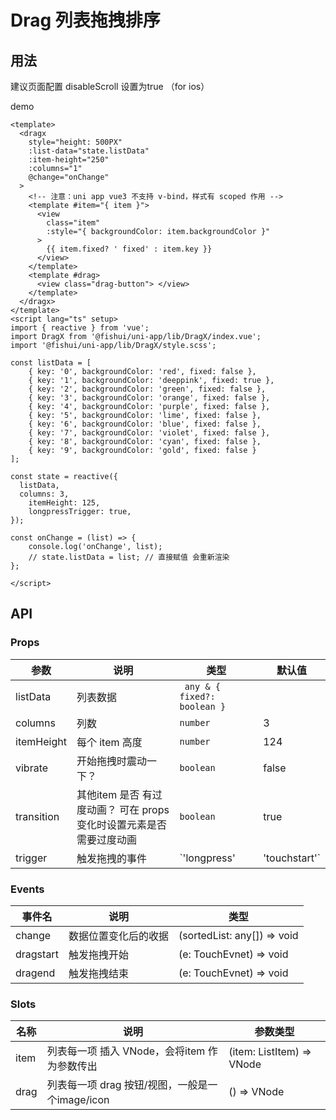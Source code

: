 # Drag 列表拖拽排序 


## 用法

建议页面配置 disableScroll 设置为true （for ios）

demo

```vue
<template>
  <dragx
    style="height: 500PX"
    :list-data="state.listData"
    :item-height="250"
    :columns="1"
    @change="onChange"
  >
    <!-- 注意：uni app vue3 不支持 v-bind，样式有 scoped 作用 -->
    <template #item="{ item }">
      <view
        class="item"
        :style="{ backgroundColor: item.backgroundColor }"
      >
        {{ item.fixed? ' fixed' : item.key }}
      </view>
    </template>
    <template #drag>
      <view class="drag-button"> </view>
    </template>
  </dragx>
</template>
<script lang="ts" setup>
import { reactive } from 'vue';
import DragX from '@fishui/uni-app/lib/DragX/index.vue';
import '@fishui/uni-app/lib/DragX/style.scss';

const listData = [
	{ key: '0', backgroundColor: 'red', fixed: false },
	{ key: '1', backgroundColor: 'deeppink', fixed: true },
	{ key: '2', backgroundColor: 'green', fixed: false },
	{ key: '3', backgroundColor: 'orange', fixed: false },
	{ key: '4', backgroundColor: 'purple', fixed: false },
	{ key: '5', backgroundColor: 'lime', fixed: false },
	{ key: '6', backgroundColor: 'blue', fixed: false },
	{ key: '7', backgroundColor: 'violet', fixed: false },
	{ key: '8', backgroundColor: 'cyan', fixed: false },
	{ key: '9', backgroundColor: 'gold', fixed: false }
];

const state = reactive({
  listData,
  columns: 3,
	itemHeight: 125,
	longpressTrigger: true,
});

const onChange = (list) => {
	console.log('onChange', list);
	// state.listData = list; // 直接赋值 会重新渲染
};

</script>
```


## API


### Props

| 参数                   | 说明                                                        | 类型           | 默认值      |
| ---------------------- | ----------------------------------------------------------- | -------------- | ----------- |
| listData                | 列表数据           | ` any & { fixed?:  boolean }`       |      |
| columns                | 列数       | `number`        |   3       |
| itemHeight                | 每个 item 高度 | `number`        | 124    |
| vibrate |  开始拖拽时震动一下？ |  `boolean`  |  false        |
| transition | 其他item 是否 有过度动画？ 可在 props 变化时设置元素是否需要过度动画 |  `boolean`  |  true        |
| trigger | 触发拖拽的事件 |  `'longpress' | 'touchstart'`  |  'longpress'      |



### Events

| 事件名           | 说明                   | 类型     |
| ---------------- | ---------------------- | ------------ |
| change            | 数据位置变化后的收据         |  (sortedList: any[]) => void  |
| dragstart        | 触发拖拽开始         |  (e: TouchEvnet) => void  |
| dragend        | 触发拖拽结束      |  (e: TouchEvnet) => void  |

### Slots

| 名称          | 说明                   | 参数类型     |
| ---------------- | ---------------------- | ------------ |
| item            | 列表每一项 插入 VNode，会将item 作为参数传出    |  (item: ListItem) => VNode  |
| drag            | 列表每一项 drag 按钮/视图，一般是一个image/icon    |  () => VNode  |

